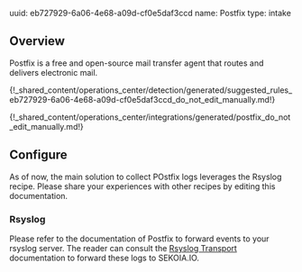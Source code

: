 uuid: eb727929-6a06-4e68-a09d-cf0e5daf3ccd
name: Postfix
type: intake

## Overview
Postfix is a free and open-source mail transfer agent that routes and delivers electronic mail.


{!_shared_content/operations_center/detection/generated/suggested_rules_eb727929-6a06-4e68-a09d-cf0e5daf3ccd_do_not_edit_manually.md!}

{!_shared_content/operations_center/integrations/generated/postfix_do_not_edit_manually.md!}

## Configure

As of now, the main solution to collect POstfix logs leverages the Rsyslog recipe. Please share your experiences with other recipes by editing this documentation.

### Rsyslog

Please refer to the documentation of Postfix to forward events to your rsyslog server. The reader can consult the [Rsyslog Transport](../../../ingestion_methods/rsyslog/) documentation to forward these logs to SEKOIA.IO.
